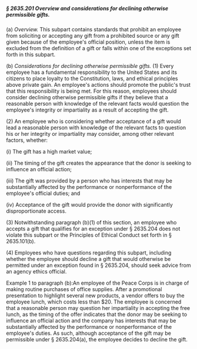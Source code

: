 ##### § 2635.201 Overview and considerations for declining otherwise permissible gifts. #####

(a) *Overview.* This subpart contains standards that prohibit an employee from soliciting or accepting any gift from a prohibited source or any gift given because of the employee's official position, unless the item is excluded from the definition of a gift or falls within one of the exceptions set forth in this subpart.

(b) *Considerations for declining otherwise permissible gifts.* (1) Every employee has a fundamental responsibility to the United States and its citizens to place loyalty to the Constitution, laws, and ethical principles above private gain. An employee's actions should promote the public's trust that this responsibility is being met. For this reason, employees should consider declining otherwise permissible gifts if they believe that a reasonable person with knowledge of the relevant facts would question the employee's integrity or impartiality as a result of accepting the gift.

(2) An employee who is considering whether acceptance of a gift would lead a reasonable person with knowledge of the relevant facts to question his or her integrity or impartiality may consider, among other relevant factors, whether:

(i) The gift has a high market value;

(ii) The timing of the gift creates the appearance that the donor is seeking to influence an official action;

(iii) The gift was provided by a person who has interests that may be substantially affected by the performance or nonperformance of the employee's official duties; and

(iv) Acceptance of the gift would provide the donor with significantly disproportionate access.

(3) Notwithstanding paragraph (b)(1) of this section, an employee who accepts a gift that qualifies for an exception under § 2635.204 does not violate this subpart or the Principles of Ethical Conduct set forth in § 2635.101(b).

(4) Employees who have questions regarding this subpart, including whether the employee should decline a gift that would otherwise be permitted under an exception found in § 2635.204, should seek advice from an agency ethics official.

Example 1 to paragraph (b):An employee of the Peace Corps is in charge of making routine purchases of office supplies. After a promotional presentation to highlight several new products, a vendor offers to buy the employee lunch, which costs less than $20. The employee is concerned that a reasonable person may question her impartiality in accepting the free lunch, as the timing of the offer indicates that the donor may be seeking to influence an official action and the company has interests that may be substantially affected by the performance or nonperformance of the employee's duties. As such, although acceptance of the gift may be permissible under § 2635.204(a), the employee decides to decline the gift.